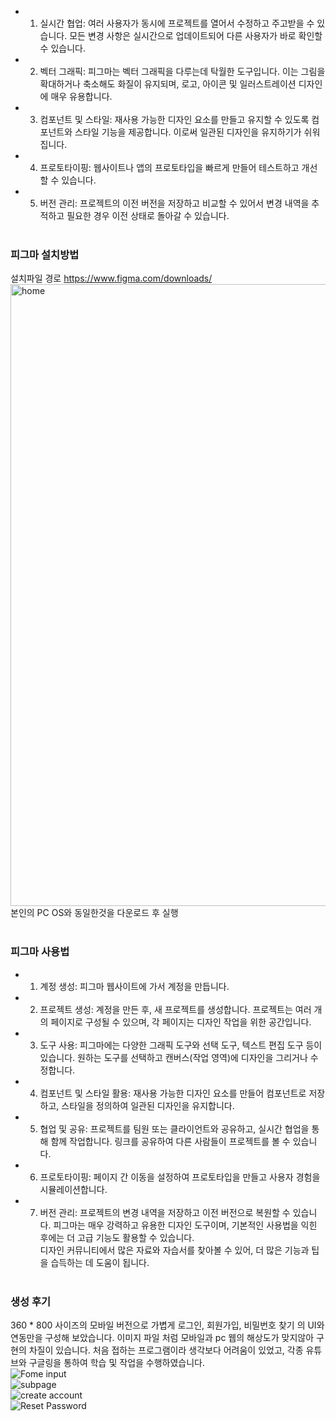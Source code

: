 * 1. 실시간 협업: 여러 사용자가 동시에 프로젝트를 열어서 수정하고 주고받을 수 있습니다. 모든 변경 사항은 실시간으로 업데이트되어 다른 사용자가 바로 확인할 수 있습니다.
* 2. 벡터 그래픽: 피그마는 벡터 그래픽을 다루는데 탁월한 도구입니다. 이는 그림을 확대하거나 축소해도 화질이 유지되며, 로고, 아이콘 및 일러스트레이션 디자인에 매우 유용합니다.
* 3. 컴포넌트 및 스타일: 재사용 가능한 디자인 요소를 만들고 유지할 수 있도록 컴포넌트와 스타일 기능을 제공합니다. 이로써 일관된 디자인을 유지하기가 쉬워집니다.
* 4. 프로토타이핑: 웹사이트나 앱의 프로토타입을 빠르게 만들어 테스트하고 개선할 수 있습니다.
* 5. 버전 관리: 프로젝트의 이전 버전을 저장하고 비교할 수 있어서 변경 내역을 추적하고 필요한 경우 이전 상태로 돌아갈 수 있습니다.
<br><br>
### 피그마 설치방법
설치파일 경로 https://www.figma.com/downloads/
<img width="995" alt="home" src="https://github.com/gleensea/figma/assets/112832681/3b831f22-6dd1-4538-91a7-58005ea56d76">
본인의 PC OS와 동일한것을 다운로드 후 실행
<br><br>
### 피그마 사용법
* 1. 계정 생성: 피그마 웹사이트에 가서 계정을 만듭니다.
* 2. 프로젝트 생성: 계정을 만든 후, 새 프로젝트를 생성합니다. 프로젝트는 여러 개의 페이지로 구성될 수 있으며, 각 페이지는 디자인 작업을 위한 공간입니다.
* 3. 도구 사용: 피그마에는 다양한 그래픽 도구와 선택 도구, 텍스트 편집 도구 등이 있습니다. 원하는 도구를 선택하고 캔버스(작업 영역)에 디자인을 그리거나 수정합니다.
* 4. 컴포넌트 및 스타일 활용: 재사용 가능한 디자인 요소를 만들어 컴포넌트로 저장하고, 스타일을 정의하여 일관된 디자인을 유지합니다.
* 5. 협업 및 공유: 프로젝트를 팀원 또는 클라이언트와 공유하고, 실시간 협업을 통해 함께 작업합니다. 링크를 공유하여 다른 사람들이 프로젝트를 볼 수 있습니다.
* 6. 프로토타이핑: 페이지 간 이동을 설정하여 프로토타입을 만들고 사용자 경험을 시뮬레이션합니다.
* 7. 버전 관리: 프로젝트의 변경 내역을 저장하고 이전 버전으로 복원할 수 있습니다.
피그마는 매우 강력하고 유용한 디자인 도구이며, 기본적인 사용법을 익힌 후에는 더 고급 기능도 활용할 수 있습니다. <br>디자인 커뮤니티에서 많은 자료와 자습서를 찾아볼 수 있어, 더 많은 기능과 팁을 습득하는 데 도움이 됩니다.
<br><br>
### 생성 후기
360 * 800 사이즈의 모바일 버전으로 가볍게 로그인, 회원가입, 비밀번호 찾기 의 UI와 연동만을 구성해 보았습니다. 이미지 파일 처럼 모바일과 pc 웹의 해상도가 맞지않아 구현의 차질이 있습니다. 처음 접하는 프로그램이라 생각보다 어려움이 있었고, 각종 유튜브와 구글링을 통하여 학습 및 작업을 수행하였습니다.<br>
![Fome input](https://github.com/gleensea/figma/assets/112832681/a2d27e21-5f56-4f29-828f-c964a0d87eb0)<br>
![subpage](https://github.com/gleensea/figma/assets/112832681/9c037cc3-845f-4326-be17-b9f577d5e971)<br>
![create account](https://github.com/gleensea/figma/assets/112832681/aa63c7aa-2ef1-47a4-b438-e8570b54d50e)<br>
![Reset Password](https://github.com/gleensea/figma/assets/112832681/0f1bebaa-cf30-43e9-9b84-0b1469b2a1a5)<br>
